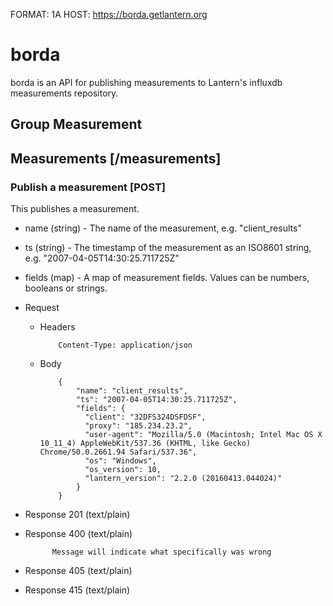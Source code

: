 FORMAT: 1A
HOST: https://borda.getlantern.org

# borda

borda is an API for publishing measurements to Lantern's influxdb measurements
repository.

## Group Measurement

## Measurements [/measurements]

### Publish a measurement [POST]

This publishes a measurement.

+ name (string) - The name of the measurement, e.g. "client_results"
+ ts (string) - The timestamp of the measurement as an ISO8601 string, e.g. "2007-04-05T14:30:25.711725Z"
+ fields (map) - A map of measurement fields. Values can be numbers, booleans or strings.

+ Request

  + Headers

            Content-Type: application/json

  + Body

            {
                "name": "client_results",
                "ts": "2007-04-05T14:30:25.711725Z",
                "fields": {
                  "client": "32DFS324DSFDSF",
                  "proxy": "185.234.23.2",
                  "user-agent": "Mozilla/5.0 (Macintosh; Intel Mac OS X 10_11_4) AppleWebKit/537.36 (KHTML, like Gecko) Chrome/50.0.2661.94 Safari/537.36",
                  "os": "Windows",
                  "os_version": 10,
                  "lantern_version": "2.2.0 (20160413.044024)"
                }
            }

+ Response 201 (text/plain)
+ Response 400 (text/plain)

            Message will indicate what specifically was wrong

+ Response 405 (text/plain)
+ Response 415 (text/plain)
